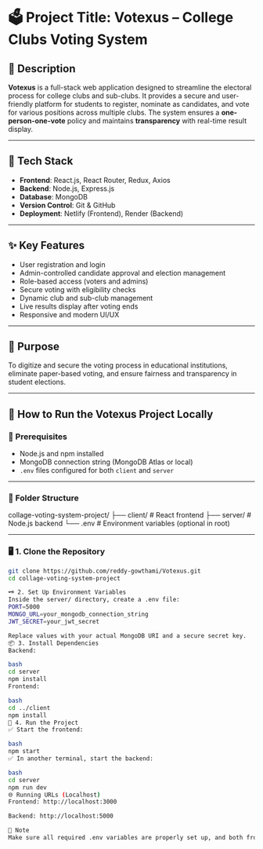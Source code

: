 # 🗳️ Project Title: Votexus – College Clubs Voting System

## 📄 Description

**Votexus** is a full-stack web application designed to streamline the electoral process for college clubs and sub-clubs. It provides a secure and user-friendly platform for students to register, nominate as candidates, and vote for various positions across multiple clubs. The system ensures a **one-person-one-vote** policy and maintains **transparency** with real-time result display.

---

## 🔧 Tech Stack

- **Frontend**: React.js, React Router, Redux, Axios  
- **Backend**: Node.js, Express.js  
- **Database**: MongoDB  
- **Version Control**: Git & GitHub  
- **Deployment**: Netlify (Frontend), Render (Backend)

---

## ✨ Key Features

- User registration and login  
- Admin-controlled candidate approval and election management  
- Role-based access (voters and admins)  
- Secure voting with eligibility checks  
- Dynamic club and sub-club management  
- Live results display after voting ends  
- Responsive and modern UI/UX

---

## 🎯 Purpose

To digitize and secure the voting process in educational institutions, eliminate paper-based voting, and ensure fairness and transparency in student elections.

---

## 🚀 How to Run the Votexus Project Locally

### 🧱 Prerequisites

- Node.js and npm installed  
- MongoDB connection string (MongoDB Atlas or local)  
- `.env` files configured for both `client` and `server`

---

### 📁 Folder Structure

collage-voting-system-project/
├── client/ # React frontend
├── server/ # Node.js backend
└── .env # Environment variables (optional in root)


---

### 🖥️ 1. Clone the Repository

```bash
git clone https://github.com/reddy-gowthami/Votexus.git
cd collage-voting-system-project

🗝️ 2. Set Up Environment Variables
Inside the server/ directory, create a .env file:
PORT=5000
MONGO_URL=your_mongodb_connection_string
JWT_SECRET=your_jwt_secret

Replace values with your actual MongoDB URI and a secure secret key.
📦 3. Install Dependencies
Backend:

bash
cd server
npm install
Frontend:

bash
cd ../client
npm install
🏃 4. Run the Project
✅ Start the frontend:

bash
npm start
✅ In another terminal, start the backend:

bash
cd server
npm run dev
🌐 Running URLs (Localhost)
Frontend: http://localhost:3000

Backend: http://localhost:5000

📌 Note
Make sure all required .env variables are properly set up, and both frontend and backend servers are running in separate terminals.